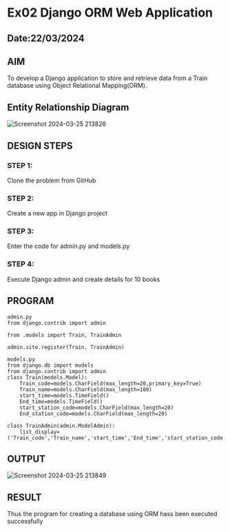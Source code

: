 # Ex02 Django ORM Web Application
## Date:22/03/2024

## AIM
To develop a Django application to store and retrieve data from a Train database using Object Relational Mapping(ORM).

## Entity Relationship Diagram
![Screenshot 2024-03-25 213826](https://github.com/pavithran2046/ORM/assets/139334834/d078c130-69d5-4ab1-8693-ff4638b016bd)

## DESIGN STEPS

### STEP 1:
Clone the problem from GitHub

### STEP 2:
Create a new app in Django project

### STEP 3:
Enter the code for admin.py and models.py

### STEP 4:
Execute Django admin and create details for 10 books

## PROGRAM
```
admin.py
from django.contrib import admin

from .models import Train, TrainAdmin

admin.site.register(Train, TrainAdmin)

models.py
from django.db import models
from django.contrib import admin
class Train(models.Model):
    Train_code=models.CharField(max_length=20,primary_key=True)
    Train_name=models.CharField(max_length=100)
    start_time=models.TimeField()
    End_time=models.TimeField()
    start_station_code=models.CharField(max_length=20)
    End_station_code=models.CharField(max_length=20)
 
class TrainAdmin(admin.ModelAdmin):
    list_display=('Train_code','Train_name','start_time','End_time','start_station_code','End_station_code')

```
## OUTPUT
![Screenshot 2024-03-25 213849](https://github.com/pavithran2046/ORM/assets/139334834/3e0d3c24-fea0-4106-a1ee-5d7a13653947)


## RESULT
Thus the program for creating a database using ORM hass been executed successfully
